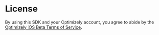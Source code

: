 License
===
By using this SDK and your Optimizely account, you agree to abide by the [Optimizely iOS Beta Terms of Service](http://developers.optimizely.com/ios/terms).
